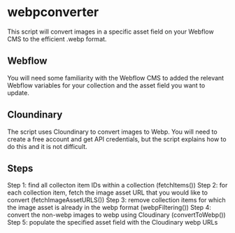# webpconverter
This script will convert images in a specific asset field on your Webflow CMS to the efficient .webp format.
## Webflow
You will need some familiarity with the Webflow CMS to added the relevant Webflow variables for your collection and the asset field you want to update.
## Cloundinary
The script uses Cloundinary to convert images to Webp. You will need to create a free account and get API credentials, but the script explains how to do this and it is not difficult.
## Steps
Step 1: find all collecton item IDs within a collection (fetchItems())
Step 2: for each collection item, fetch the image asset URL that you would like to convert (fetchImageAssetURLS())
Step 3: remove collection items for which the image asset is already in the webp format (webpFiltering())
Step 4: convert the non-webp images to webp using Cloudinary (convertToWebp())
Step 5: populate the specified asset field with the Cloudinary webp URLs

